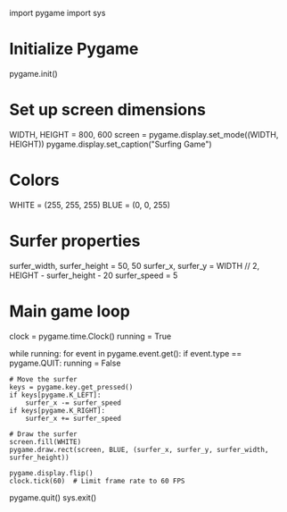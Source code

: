 import pygame
import sys

# Initialize Pygame
pygame.init()

# Set up screen dimensions
WIDTH, HEIGHT = 800, 600
screen = pygame.display.set_mode((WIDTH, HEIGHT))
pygame.display.set_caption("Surfing Game")

# Colors
WHITE = (255, 255, 255)
BLUE = (0, 0, 255)

# Surfer properties
surfer_width, surfer_height = 50, 50
surfer_x, surfer_y = WIDTH // 2, HEIGHT - surfer_height - 20
surfer_speed = 5

# Main game loop
clock = pygame.time.Clock()
running = True

while running:
    for event in pygame.event.get():
        if event.type == pygame.QUIT:
            running = False

    # Move the surfer
    keys = pygame.key.get_pressed()
    if keys[pygame.K_LEFT]:
        surfer_x -= surfer_speed
    if keys[pygame.K_RIGHT]:
        surfer_x += surfer_speed

    # Draw the surfer
    screen.fill(WHITE)
    pygame.draw.rect(screen, BLUE, (surfer_x, surfer_y, surfer_width, surfer_height))

    pygame.display.flip()
    clock.tick(60)  # Limit frame rate to 60 FPS

pygame.quit()
sys.exit()
